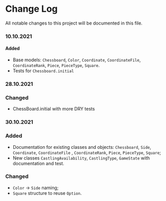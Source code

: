 # Change Log

All notable changes to this project will be documented in this file.

### 10.10.2021

#### Added

- Base models: `Chessboard`, `Color`, `Coordinate`, `CoordinateFile`, `CoordinateRank`, `Piece`, `PieceType`, `Square`.
- Tests for `Chessboard.initial`

### 28.10.2021

### Changed

- ChessBoard.initial with more DRY tests

### 30.10.2021

### Added

- Documentation for existing classes and objects: `Chessboard`, `Side`, `Coordinate`, `CoordinateFile`
  , `CoordinateRank`, `Piece`, `PieceType`, `Square`;
- New classes `CastlingAvailability`, `CastlingType`, `GameState` with documentation and test.

### Changed

- `Color` -> `Side` naming;
- `Square` structure to reuse `Option`.
